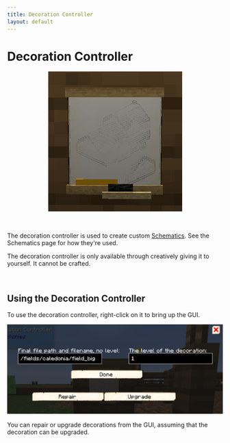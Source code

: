 ```yaml
---
title: Decoration Controller
layout: default
---
```

# Decoration Controller

<div class="infobox box text-center">
    <p style="text-align:center;"><img src="../../assets/images/items/decocontroller.png" alt="Decoration Controller"></p>
</div>
<br>

The decoration controller is used to create custom [Schematics](../tutorials/schematics). See the Schematics page for how they're used.

The decoration controller is only available through creatively giving it to yourself. It cannot be crafted.

<br>

## Using the Decoration Controller

To use the decoration controller, right-click on it to bring up the GUI.

<p style="text-align:center;"><img src="../../assets/images/gui/decocontrollergui1.png" alt="Decoration Controller GUI"></p>

You can repair or upgrade decorations from the GUI, assuming that the decoration can be upgraded.
